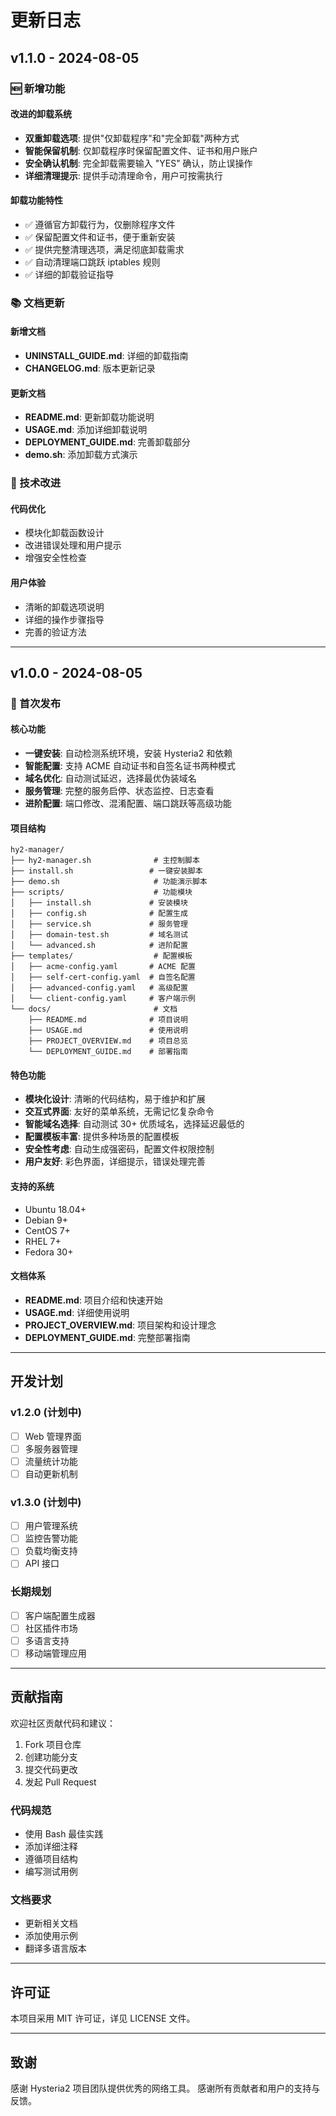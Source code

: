 # 更新日志

## v1.1.0 - 2024-08-05

### 🆕 新增功能

#### 改进的卸载系统
- **双重卸载选项**: 提供"仅卸载程序"和"完全卸载"两种方式
- **智能保留机制**: 仅卸载程序时保留配置文件、证书和用户账户
- **安全确认机制**: 完全卸载需要输入 "YES" 确认，防止误操作
- **详细清理提示**: 提供手动清理命令，用户可按需执行

#### 卸载功能特性
- ✅ 遵循官方卸载行为，仅删除程序文件
- ✅ 保留配置文件和证书，便于重新安装
- ✅ 提供完整清理选项，满足彻底卸载需求
- ✅ 自动清理端口跳跃 iptables 规则
- ✅ 详细的卸载验证指导

### 📚 文档更新

#### 新增文档
- **UNINSTALL_GUIDE.md**: 详细的卸载指南
- **CHANGELOG.md**: 版本更新记录

#### 更新文档
- **README.md**: 更新卸载功能说明
- **USAGE.md**: 添加详细卸载说明
- **DEPLOYMENT_GUIDE.md**: 完善卸载部分
- **demo.sh**: 添加卸载方式演示

### 🔧 技术改进

#### 代码优化
- 模块化卸载函数设计
- 改进错误处理和用户提示
- 增强安全性检查

#### 用户体验
- 清晰的卸载选项说明
- 详细的操作步骤指导
- 完善的验证方法

---

## v1.0.0 - 2024-08-05

### 🎉 首次发布

#### 核心功能
- **一键安装**: 自动检测系统环境，安装 Hysteria2 和依赖
- **智能配置**: 支持 ACME 自动证书和自签名证书两种模式
- **域名优化**: 自动测试延迟，选择最优伪装域名
- **服务管理**: 完整的服务启停、状态监控、日志查看
- **进阶配置**: 端口修改、混淆配置、端口跳跃等高级功能

#### 项目结构
```
hy2-manager/
├── hy2-manager.sh              # 主控制脚本
├── install.sh                 # 一键安装脚本
├── demo.sh                     # 功能演示脚本
├── scripts/                    # 功能模块
│   ├── install.sh             # 安装模块
│   ├── config.sh              # 配置生成
│   ├── service.sh             # 服务管理
│   ├── domain-test.sh         # 域名测试
│   └── advanced.sh            # 进阶配置
├── templates/                  # 配置模板
│   ├── acme-config.yaml       # ACME 配置
│   ├── self-cert-config.yaml  # 自签名配置
│   ├── advanced-config.yaml   # 高级配置
│   └── client-config.yaml     # 客户端示例
└── docs/                       # 文档
    ├── README.md              # 项目说明
    ├── USAGE.md               # 使用说明
    ├── PROJECT_OVERVIEW.md    # 项目总览
    └── DEPLOYMENT_GUIDE.md    # 部署指南
```

#### 特色功能
- **模块化设计**: 清晰的代码结构，易于维护和扩展
- **交互式界面**: 友好的菜单系统，无需记忆复杂命令
- **智能域名选择**: 自动测试 30+ 优质域名，选择延迟最低的
- **配置模板丰富**: 提供多种场景的配置模板
- **安全性考虑**: 自动生成强密码，配置文件权限控制
- **用户友好**: 彩色界面，详细提示，错误处理完善

#### 支持的系统
- Ubuntu 18.04+
- Debian 9+
- CentOS 7+
- RHEL 7+
- Fedora 30+

#### 文档体系
- **README.md**: 项目介绍和快速开始
- **USAGE.md**: 详细使用说明
- **PROJECT_OVERVIEW.md**: 项目架构和设计理念
- **DEPLOYMENT_GUIDE.md**: 完整部署指南

---

## 开发计划

### v1.2.0 (计划中)
- [ ] Web 管理界面
- [ ] 多服务器管理
- [ ] 流量统计功能
- [ ] 自动更新机制

### v1.3.0 (计划中)
- [ ] 用户管理系统
- [ ] 监控告警功能
- [ ] 负载均衡支持
- [ ] API 接口

### 长期规划
- [ ] 客户端配置生成器
- [ ] 社区插件市场
- [ ] 多语言支持
- [ ] 移动端管理应用

---

## 贡献指南

欢迎社区贡献代码和建议：

1. Fork 项目仓库
2. 创建功能分支
3. 提交代码更改
4. 发起 Pull Request

### 代码规范
- 使用 Bash 最佳实践
- 添加详细注释
- 遵循项目结构
- 编写测试用例

### 文档要求
- 更新相关文档
- 添加使用示例
- 翻译多语言版本

---

## 许可证

本项目采用 MIT 许可证，详见 LICENSE 文件。

---

## 致谢

感谢 Hysteria2 项目团队提供优秀的网络工具。
感谢所有贡献者和用户的支持与反馈。
